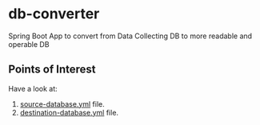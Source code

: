 # db-converter

Spring Boot App to convert from Data Collecting DB to more readable and operable DB

## Points of Interest
Have a look at:
1. [source-database.yml](src/main/resources/config/source-database.yml) file.
2. [destination-database.yml](src/main/resources/config/destination-database.yml) file.
